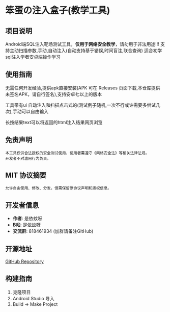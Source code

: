 # 笨蛋の注入盒子(教学工具)

## 项目说明
Android端SQL注入靶场测试工具，**仅用于网络安全教学**，请勿用于非法用途!!!
支持主动扫描参数,手动,自动注入(自动支持基于错误,时间盲注,联合查询)
适合初学sql注入学者安卓端操作学习

## 使用指南
无需任何开发经验,提供apk直接安装(APK 可在 Releases 页面下载,本仓库提供 未签名APK，请自行签名),支持安卓七以上的版本

工具带有ui 自动注入和扫描点击式的(测试例子随机,一次不行或许需要多尝试几次),手动可以自由输入

长按结果text可以将返回的html注入结果网页浏览

## 免责声明
```text
本工具仅供合法授权的安全测试使用，使用者需遵守《网络安全法》等相关法律法规。
开发者不对滥用行为负责。
```

##  MIT 协议摘要
```text
允许自由使用、修改、分发，但需保留原协议声明和版权信息。
```

## 开发者信息
- **作者**: 是依蚊呀
- **B站**: [是依蚊呀](https://space.bilibili.com/yourid)
- **交流群**: 818461934 (加群请备注GitHub)

##  开源地址
[GitHub Repository](https://github.com/yourname/SQLInjector)

## 构建指南
1. 克隆项目
2. Android Studio 导入
3. Build → Make Project